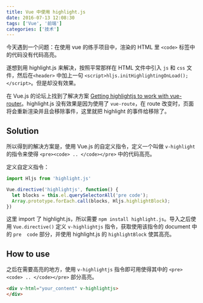 ```yaml
---
title: Vue 中使用 highlight.js
date: 2016-07-13 12:08:30
tags: ['Vue', '前端']
categories: ['技术']
---
```


今天遇到一个问题：在使用 vue 的练手项目中，渲染的 HTML 里 `<code>` 标签中的代码没有代码高亮。

遂想到用 highlight.js 来解决，按照平常那样在 HTML 文件中引入 `js` 和 `css` 文件，然后在`<header>` 中加上一句 `<script>hljs.initHighlightingOnLoad();</script>`。但是却没有效果。

在 Vue.js 的论坛上找到了解决方案 [Getting highlightjs to work with vue-router](https://forum.vuejs.org/topic/3514/getting-highlightjs-to-work-with-vue-router)。highlight.js 没有效果是因为使用了 `vue-route`，在 route 改变时，页面将会重新渲染并且会移除事件，这里就把 highlight 的事件给移除了。
<!--more-->

## Solution
所以得到的解决方案是，使用 Vue.js 的自定义指令，定义一个叫做 `v-highlight` 的指令来使得 `<pre><code> .. </code></pre>` 中的代码高亮。

定义自定义指令：
``` js
import Hljs from 'highlight.js'

Vue.directive('highlightjs', function() {
  let blocks = this.el.querySelectorAll('pre code');
  Array.prototype.forEach.call(blocks, Hljs.highlightBlock);
})
```

这里 import 了 highlight.js，所以需要 `npm install highlight.js`。导入之后使用 `Vue.directive()` 定义 `v-highlightjs` 指令，获取使用该指令的 document 中的 `pre  code` 部分，并使用 highlight.js 的 `highlightBlock` 使其高亮。

## How to use
之后在需要高亮的地方，使用 `v-highlightjs` 指令即可用使得其中的 `<pre><code> .. </code></pre>` 部分高亮。

``` html
<div v-html="your_content" v-highlightjs>
</div>
```
